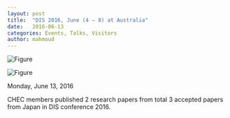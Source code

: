 ```yaml
---
layout: post
title:  "DIS 2016, June (4 – 8) at Australia"
date:   2016-06-13
categories: Events, Talks, Visitors
author: mahmoud
---
```


![Figure](https://farm8.staticflickr.com/7285/27594562725_4be6cb9e90_c.jpg)

![Figure](https://farm8.staticflickr.com/7361/27495342592_60549b4b94_c.jpg)

Monday, June 13, 2016

CHEC members published 2 research papers from total 3 accepted papers from Japan in DIS conference 2016.
